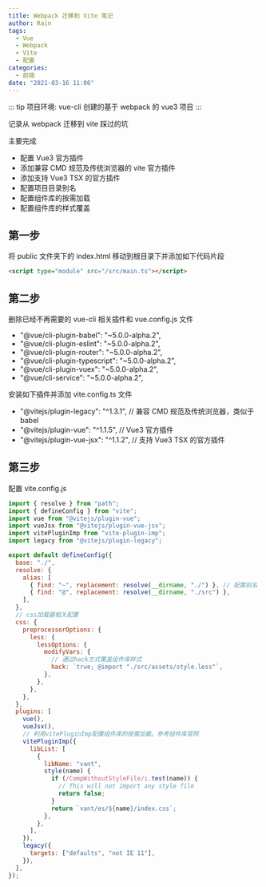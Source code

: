 ```yaml
---
title: Webpack 迁移到 Vite 笔记
author: Rain
tags:
  - Vue
  - Webpack
  - Vite
  - 配置
categories:
  - 前端
date: "2021-03-16 11:06"
---
```


::: tip
项目环境: vue-cli 创建的基于 webpack 的 vue3 项目
:::

记录从 webpack 迁移到 vite 踩过的坑

主要完成

- 配置 Vue3 官方插件
- 添加兼容 CMD 规范及传统浏览器的 vite 官方插件
- 添加支持 Vue3 TSX 的官方插件
- 配置项目目录别名
- 配置组件库的按需加载
- 配置组件库的样式覆盖

## 第一步

将 public 文件夹下的 index.html 移动到根目录下并添加如下代码片段

```html
<script type="module" src="/src/main.ts"></script>
```

## 第二步

删除已经不再需要的 vue-cli 相关插件和 vue.config.js 文件

- "@vue/cli-plugin-babel": "~5.0.0-alpha.2",
- "@vue/cli-plugin-eslint": "~5.0.0-alpha.2",
- "@vue/cli-plugin-router": "~5.0.0-alpha.2",
- "@vue/cli-plugin-typescript": "~5.0.0-alpha.2",
- "@vue/cli-plugin-vuex": "~5.0.0-alpha.2",
- "@vue/cli-service": "~5.0.0-alpha.2",

安装如下插件并添加 vite.config.ts 文件

- "@vitejs/plugin-legacy": "^1.3.1", // 兼容 CMD 规范及传统浏览器，类似于 babel
- "@vitejs/plugin-vue": "^1.1.5", // Vue3 官方插件
- "@vitejs/plugin-vue-jsx": "^1.1.2", // 支持 Vue3 TSX 的官方插件

## 第三步

配置 vite.config.js

```JavaScript
import { resolve } from "path";
import { defineConfig } from "vite";
import vue from "@vitejs/plugin-vue";
import vueJsx from "@vitejs/plugin-vue-jsx";
import vitePluginImp from "vite-plugin-imp";
import legacy from "@vitejs/plugin-legacy";

export default defineConfig({
  base: "./",
  resolve: {
    alias: [
      { find: "~", replacement: resolve(__dirname, "./") }, // 配置别名
      { find: "@", replacement: resolve(__dirname, "./src") },
    ],
  },
  // css加载器相关配置
  css: {
    preprocessorOptions: {
      less: {
        lessOptions: {
          modifyVars: {
            // 通过hack方式覆盖组件库样式
            hack: `true; @import "./src/assets/style.less"`,
          },
        },
      },
    },
  },
  plugins: [
    vue(),
    vueJsx(),
    // 利用vitePluginImp配置组件库的按需加载。参考组件库官网
    vitePluginImp({
      libList: [
        {
          libName: "vant",
          style(name) {
            if (/CompWithoutStyleFile/i.test(name)) {
              // This will not import any style file
              return false;
            }
            return `vant/es/${name}/index.css`;
          },
        },
      ],
    }),
    legacy({
      targets: ["defaults", "not IE 11"],
    }),
  ],
});

```
